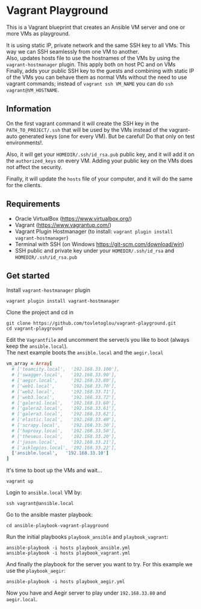 # Vagrant Playground

This is a Vagrant blueprint that creates an Ansible VM server and one or more VMs as playground.

It is using static IP, private network and the same SSH key to all VMs. This way we can SSH seamlessly from one VM to another.<br>
Also, updates hosts file to use the hostnames of the VMs by using the `vagrant-hostmanager` plugin. This apply both on host PC and on VMs<br>
Finally, adds your public SSH key to the guests and combining with static IP of the VMs you can behave them as normal VMs without the need to use vagrant commands; instead of `vagrant ssh VM_NAME` you can do `ssh vagrant@VM_HOSTNAME`.

## Information

On the first vagrant command it will create the SSH key in the `PATH_TO_PROJECT/.ssh` that will be used by the VMs instead of the vagrant-auto generated keys (one for every VM). But be careful! Do that only on test environments!.

Also, it will get your `HOMEDIR/.ssh/id_rsa.pub` public key, and it will add it on the `authorized_keys` on every VM. Adding your public key on the VMs does not affect the security.

Finally, it will update the `hosts` file of your computer, and it will do the same for the clients.

## Requirements

- Oracle VirtualBox (<https://www.virtualbox.org/>)
- Vagrant (<https://www.vagrantup.com/>)
- Vagrant Plugin Hostmanager (to install: `vagrant plugin install vagrant-hostmanager`)
- Terminal with SSH (on Windows <https://git-scm.com/download/win>)
- SSH public and private key under your `HOMEDIR/.ssh/id_rsa` and `HOMEDIR/.ssh/id_rsa.pub`

## Get started

Install `vagrant-hostmanager` plugin

```shell
vagrant plugin install vagrant-hostmanager
```

Clone the project and cd in

```shell
git clone https://github.com/tovletoglou/vagrant-playground.git
cd vagrant-playground
```

Edit the `Vagrantfile` and uncomment the server/s you like to boot (always keep the `ansible.local`).<br>
  The next example boots the `ansible.local` and the `aegir.local`

```ruby
vm_array = Array[
  # ['teamcity.local',  '192.168.33.100'],
  # ['swagger.local',   '192.168.33.90'],
  # ['aegir.local',     '192.168.33.80'],
  # ['web1.local',      '192.168.33.70'],
  # ['web2.local',      '192.168.33.71'],
  # ['web3.local',      '192.168.33.72'],
  # ['galera1.local',   '192.168.33.60'],
  # ['galera2.local',   '192.168.33.61'],
  # ['galera3.local',   '192.168.33.62'],
  # ['elastic.local',   '192.168.33.40'],
  # ['scrapy.local',    '192.168.33.30'],
  # ['haproxy.local',   '192.168.33.50'],
  # ['theseus.local',   '192.168.33.20'],
  # ['jason.local',     '192.168.33.21'],
  # ['asklepios.local', '192.168.33.22'],
  ['ansible.local',   '192.168.33.10']
]
```

It's time to boot up the VMs and wait...

```shell
vagrant up
```

Login to `ansible.local` VM by:

```shell
ssh vagrant@ansible.local
```

Go to the ansible master playbook:

```shell
cd ansible-playbook-vagrant-playground
```

Run the initial playbooks `playbook_ansible` and `playbook_vagrant`:

```shell
ansible-playbook -i hosts playbook_ansible.yml
ansible-playbook -i hosts playbook_vagrant.yml
```

And finally the playbook for the server you want to try. For this example we use the `playbook_aegir`:

```shell
ansible-playbook -i hosts playbook_aegir.yml
```

Now you have and Aegir server to play under `192.168.33.80` and `aegir.local`.
